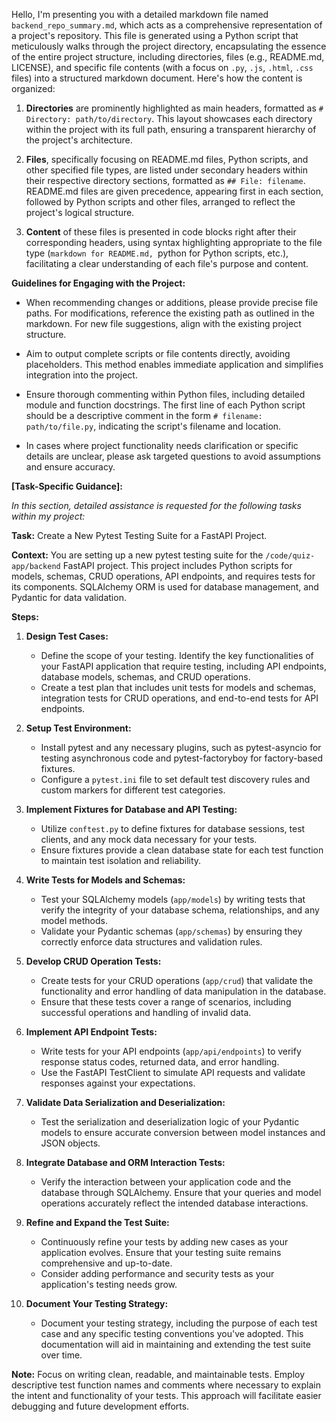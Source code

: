 Hello, I'm presenting you with a detailed markdown file named `backend_repo_summary.md`, which acts as a comprehensive representation of a project's repository. This file is generated using a Python script that meticulously walks through the project directory, encapsulating the essence of the entire project structure, including directories, files (e.g., README.md, LICENSE), and specific file contents (with a focus on `.py`, `.js`, `.html`, `.css` files) into a structured markdown document. Here's how the content is organized:

1. **Directories** are prominently highlighted as main headers, formatted as `# Directory: path/to/directory`. This layout showcases each directory within the project with its full path, ensuring a transparent hierarchy of the project's architecture.

2. **Files**, specifically focusing on README.md files, Python scripts, and other specified file types, are listed under secondary headers within their respective directory sections, formatted as `## File: filename`. README.md files are given precedence, appearing first in each section, followed by Python scripts and other files, arranged to reflect the project's logical structure.

3. **Content** of these files is presented in code blocks right after their corresponding headers, using syntax highlighting appropriate to the file type (```markdown for README.md, ```python for Python scripts, etc.), facilitating a clear understanding of each file's purpose and content.

**Guidelines for Engaging with the Project:**

- When recommending changes or additions, please provide precise file paths. For modifications, reference the existing path as outlined in the markdown. For new file suggestions, align with the existing project structure.

- Aim to output complete scripts or file contents directly, avoiding placeholders. This method enables immediate application and simplifies integration into the project.

- Ensure thorough commenting within Python files, including detailed module and function docstrings. The first line of each Python script should be a descriptive comment in the form `# filename: path/to/file.py`, indicating the script's filename and location.

- In cases where project functionality needs clarification or specific details are unclear, please ask targeted questions to avoid assumptions and ensure accuracy.

**[Task-Specific Guidance]:**

*In this section, detailed assistance is requested for the following tasks within my project:*

**Task:** Create a New Pytest Testing Suite for a FastAPI Project.

**Context:** You are setting up a new pytest testing suite for the `/code/quiz-app/backend` FastAPI project. This project includes Python scripts for models, schemas, CRUD operations, API endpoints, and requires tests for its components. SQLAlchemy ORM is used for database management, and Pydantic for data validation.

**Steps:**

1. **Design Test Cases:**
   - Define the scope of your testing. Identify the key functionalities of your FastAPI application that require testing, including API endpoints, database models, schemas, and CRUD operations.
   - Create a test plan that includes unit tests for models and schemas, integration tests for CRUD operations, and end-to-end tests for API endpoints.

2. **Setup Test Environment:**
   - Install pytest and any necessary plugins, such as pytest-asyncio for testing asynchronous code and pytest-factoryboy for factory-based fixtures.
   - Configure a `pytest.ini` file to set default test discovery rules and custom markers for different test categories.

3. **Implement Fixtures for Database and API Testing:**
   - Utilize `conftest.py` to define fixtures for database sessions, test clients, and any mock data necessary for your tests.
   - Ensure fixtures provide a clean database state for each test function to maintain test isolation and reliability.

4. **Write Tests for Models and Schemas:**
   - Test your SQLAlchemy models (`app/models`) by writing tests that verify the integrity of your database schema, relationships, and any model methods.
   - Validate your Pydantic schemas (`app/schemas`) by ensuring they correctly enforce data structures and validation rules.

5. **Develop CRUD Operation Tests:**
   - Create tests for your CRUD operations (`app/crud`) that validate the functionality and error handling of data manipulation in the database.
   - Ensure that these tests cover a range of scenarios, including successful operations and handling of invalid data.

6. **Implement API Endpoint Tests:**
   - Write tests for your API endpoints (`app/api/endpoints`) to verify response status codes, returned data, and error handling.
   - Use the FastAPI TestClient to simulate API requests and validate responses against your expectations.

7. **Validate Data Serialization and Deserialization:**
   - Test the serialization and deserialization logic of your Pydantic models to ensure accurate conversion between model instances and JSON objects.

8. **Integrate Database and ORM Interaction Tests:**
   - Verify the interaction between your application code and the database through SQLAlchemy. Ensure that your queries and model operations accurately reflect the intended database interactions.

9. **Refine and Expand the Test Suite:**
   - Continuously refine your tests by adding new cases as your application evolves. Ensure that your testing suite remains comprehensive and up-to-date.
   - Consider adding performance and security tests as your application's testing needs grow.

10. **Document Your Testing Strategy:**
    - Document your testing strategy, including the purpose of each test case and any specific testing conventions you've adopted. This documentation will aid in maintaining and extending the test suite over time.

**Note:** Focus on writing clean, readable, and maintainable tests. Employ descriptive test function names and comments where necessary to explain the intent and functionality of your tests. This approach will facilitate easier debugging and future development efforts.
